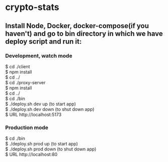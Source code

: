 # crypto-stats

## Install Node, Docker, docker-compose(if you haven't) and go to bin directory in which we have deploy script and run it:


### Development, watch mode
 $ cd ./client <br/>
 $ npm install <br/>
 $ cd ../ <br/>
 $ cd ./proxy-server <br/>
 $ npm install <br/>
 $ cd ../ <br/>
 $ cd ./bin <br/>
 $ ./deploy.sh dev up (to start app) <br/>
 $ ./deploy.sh dev down (to shut down app) <br/>
 $ URL http://localhost:5173 <br/>

### Production mode
 $ cd ./bin <br/>
 $ ./deploy.sh prod up (to start app) <br/>
 $ ./deploy.sh prod down (to shut down app) <br/>
 $ URL http://localhost:80 <br/>